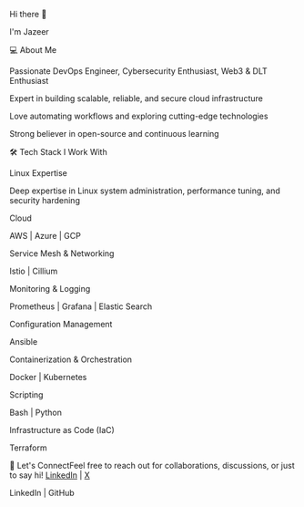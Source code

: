 Hi there 👋

I'm Jazeer

💻 About Me

Passionate DevOps Engineer, Cybersecurity Enthusiast, Web3 & DLT Enthusiast

Expert in building scalable, reliable, and secure cloud infrastructure

Love automating workflows and exploring cutting-edge technologies

Strong believer in open-source and continuous learning

🛠️ Tech Stack I Work With

Linux Expertise

Deep expertise in Linux system administration, performance tuning, and security hardening

Cloud

AWS | Azure | GCP

Service Mesh & Networking

Istio | Cillium

Monitoring & Logging

Prometheus | Grafana | Elastic Search

Configuration Management

Ansible

Containerization & Orchestration

Docker | Kubernetes

Scripting

Bash | Python

Infrastructure as Code (IaC)

Terraform

🚀 Let's ConnectFeel free to reach out for collaborations, discussions, or just to say hi!
[LinkedIn](https://linkedin.com/in/jazeer) | [X](https://x.com/iamjazeer)  

LinkedIn | GitHub


